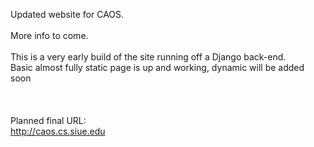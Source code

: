 Updated website for CAOS. <br />
<br />
More info to come.<br />
<br />
This is a very early build of the site running off a Django back-end.<br />
Basic almost fully static page is up and working, dynamic will be added soon<br />
<br />
<br />
<br />
Planned final URL:<br />
http://caos.cs.siue.edu<br />
<br />
